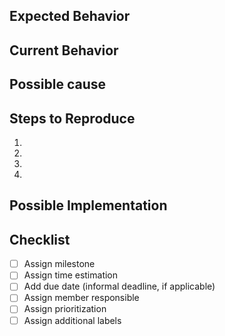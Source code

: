 <!-- Please have a look at the FAQ on the wiki before submitting a bug issue -->
<!--- Provide a general summary of the issue in the Title above -->

<!--Please estimate time spend by writing /estimate x hours, and update this by /spend x hours -->

## Expected Behavior
<!--- Tell us what should happen -->

## Current Behavior
<!--- Tell us what happens instead of the expected behavior -->

## Possible cause
<!--- Not obligatory, but suggest a cause of the bug, -->

## Steps to Reproduce
<!--- Provide a link to a live example, or an unambiguous set of steps to -->
<!--- reproduce this bug. Include code to reproduce, if relevant -->
1.
2.
3.
4.

## Possible Implementation
<!--- Not obligatory, but suggest an idea for implementing addition or change -->

## Checklist

* [ ] Assign milestone
* [ ] Assign time estimation
* [ ] Add due date (informal deadline, if applicable)
* [ ] Assign member responsible
* [ ] Assign prioritization
* [ ] Assign additional labels
